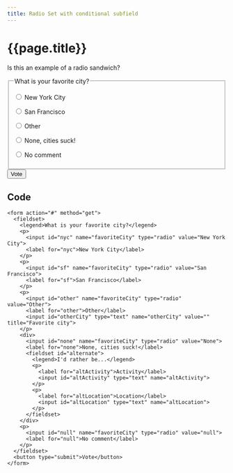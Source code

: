 ```yaml
---
title: Radio Set with conditional subfield
---
```

# {{page.title}}
Is this an example of a radio sandwich?
<style>
  #other ~ #otherCity {display:none;}
  #other:checked ~ #otherCity {display:inline-block;}
  #none ~ #alternate {display:none;}
  #none:checked ~ #alternate {display:block;}
</style>

<form action="#" method="get">
  <fieldset>
    <legend>What is your favorite city?</legend>
    <p>
      <input id="nyc" name="favoriteCity" type="radio" value="New York City">
      <label for="nyc">New York City</label>
    </p>
    <p>
      <input id="sf" name="favoriteCity" type="radio" value="San Francisco">
      <label for="sf">San Francisco</label>
    </p>
    <p>
      <input id="other" name="favoriteCity" type="radio" value="Other">
      <label for="other">Other</label>
      <input id="otherCity" type="text" name="otherCity" value="" title="Favorite city">
    </p>
    <div>
      <input id="none" name="favoriteCity" type="radio" value="None">
      <label for="none">None, cities suck!</label>
      <fieldset id="alternate">
        <legend>I'd rather be...</legend>
        <p>
          <label for="altActivity">Activity</label>
          <input id="altActivity" type="text" name="altActivity">
        </p>
        <p>
          <label for="altLocation">Location</label>
          <input id="altLocation" type="text" name="altLocation">
        </p>
      </fieldset>
    </div>
    <p>
      <input id="null" name="favoriteCity" type="radio" value="null">
      <label for="null">No comment</label>
    </p>    
  </fieldset>
  <button type="submit">Vote</button>
</form>


## Code
```
<form action="#" method="get">
  <fieldset>
    <legend>What is your favorite city?</legend>
    <p>
      <input id="nyc" name="favoriteCity" type="radio" value="New York City">
      <label for="nyc">New York City</label>
    </p>
    <p>
      <input id="sf" name="favoriteCity" type="radio" value="San Francisco">
      <label for="sf">San Francisco</label>
    </p>
    <p>
      <input id="other" name="favoriteCity" type="radio" value="Other">
      <label for="other">Other</label>
      <input id="otherCity" type="text" name="otherCity" value="" title="Favorite city">
    </p>
    <div>
      <input id="none" name="favoriteCity" type="radio" value="None">
      <label for="none">None, cities suck!</label>
      <fieldset id="alternate">
        <legend>I'd rather be...</legend>
        <p>
          <label for="altActivity">Activity</label>
          <input id="altActivity" type="text" name="altActivity">
        </p>
        <p>
          <label for="altLocation">Location</label>
          <input id="altLocation" type="text" name="altLocation">
        </p>
      </fieldset>
    </div>
    <p>
      <input id="null" name="favoriteCity" type="radio" value="null">
      <label for="null">No comment</label>
    </p>    
  </fieldset>
  <button type="submit">Vote</button>
</form>
```
